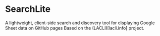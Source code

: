 # SearchLite
A lightweight, client-side search and discovery tool for displaying Google Sheet data on GitHub pages
Based on the (LACLI)[lacli.info] project.

